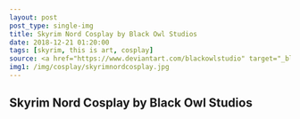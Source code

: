 ```yaml
---
layout: post
post_type: single-img
title: Skyrim Nord Cosplay by Black Owl Studios
date: 2018-12-21 01:20:00
tags: [skyrim, this is art, cosplay]
source: <a href="https://www.deviantart.com/blackowlstudio" target="_blank" rel="nofollow">Black Owl Studios</a>
img1: /img/cosplay/skyrimnordcosplay.jpg
---
```

## Skyrim Nord Cosplay by Black Owl Studios
